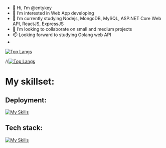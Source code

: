 - 👋 Hi, I’m @entykey
- 👀 I’m interested in Web App developing
- 🌱 I’m currently studying Nodejs, MongoDB, MySQL, ASP.NET Core Web API, ReactJS, ExpressJS
- 💞️ I’m looking to collaborate on small and medium projects
- 📫 Looking forward to studying Golang web API
- 
[![Top Langs](https://github-readme-stats.vercel.app/api/top-langs/?username=entykey&layout=compactlangs_count=10&theme=vision-friendly-dark)](https://github.com/anuraghazra/github-readme-stats)

//[![Top Langs](https://github-readme-stats.vercel.app/api/top-langs/?username=entykey&layout=compact&langs_count=10)](https://github.com/anuraghazra/github-readme-stats)



# My skillset:
## Deployment:
[![My Skills](https://skillicons.dev/icons?i=aws,azure,netlify,heroku&perline=6)](https://skillicons.dev)

## Tech stack:
[![My Skills](https://skillicons.dev/icons?i=react,dotnet,mongodb,materialui,bootstrap,cs,codepen,js,ts,nodejs,express&perline=6)](https://skillicons.dev)
<!---
entykey/entykey is a ✨ special ✨ repository because its `README.md` (this file) appears on your GitHub profile.
You can click the Preview link to take a look at your changes.
--->
